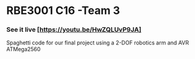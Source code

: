 # RBE3001 C16 -Team 3
### See it live [https://youtu.be/HwZQLUvP9JA]

Spaghetti code for our final project using a 2-DOF robotics arm and AVR ATMega2560

